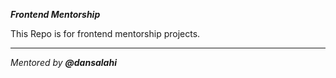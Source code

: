 ***Frontend Mentorship***

This Repo is for frontend mentorship projects.
<hr>

*Mentored by __@dansalahi__*